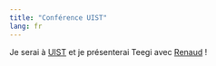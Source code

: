 ```yaml
---
title: "Conférence UIST"
lang: fr
---
```


Je serai à [UIST](http://www.acm.org/uist/uist2014/) et je présenterai Teegi avec [Renaud](http://renaudgervais.github.io/) !
